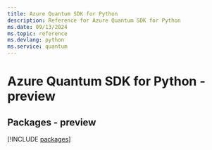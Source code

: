 ```yaml
---
title: Azure Quantum SDK for Python
description: Reference for Azure Quantum SDK for Python
ms.date: 09/13/2024
ms.topic: reference
ms.devlang: python
ms.service: quantum
---
```

# Azure Quantum SDK for Python - preview
## Packages - preview
[!INCLUDE [packages](quantum-index.md)]